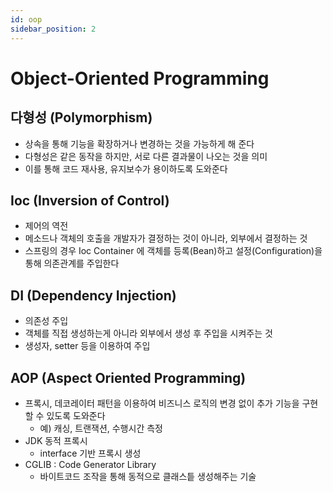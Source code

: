 ```yaml
---
id: oop
sidebar_position: 2
---
```


# Object-Oriented Programming

## 다형성 (Polymorphism)

- 상속을 통해 기능을 확장하거나 변경하는 것을 가능하게 해 준다
- 다형성은 같은 동작을 하지만, 서로 다른 결과물이 나오는 것을 의미
- 이를 통해 코드 재사용, 유지보수가 용이하도록 도와준다

## Ioc (Inversion of Control)

- 제어의 역전
- 메소드나 객체의 호출을 개발자가 결정하는 것이 아니라, 외부에서 결정하는 것
- 스프링의 경우 Ioc Container 에 객체를 등록(Bean)하고 설정(Configuration)을 통해 의존관계를 주입한다

## DI (Dependency Injection)

- 의존성 주입
- 객체를 직접 생성하는게 아니라 외부에서 생성 후 주입을 시켜주는 것
- 생성자, setter 등을 이용하여 주입

## AOP (Aspect Oriented Programming)

- 프록시, 데코레이터 패턴을 이용하여 비즈니스 로직의 변경 없이 추가 기능을 구현할 수 있도록 도와준다
  - 예) 캐싱, 트랜잭션, 수행시간 측정
- JDK 동적 프록시
  - interface 기반 프록시 생성
- CGLIB : Code Generator Library
  - 바이트코드 조작을 통해 동적으로 클래스틑 생성해주는 기술
